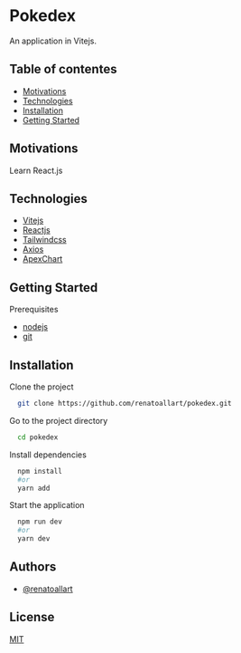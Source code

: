 
# Pokedex

An application in Vitejs. 



## Table of contentes

* [Motivations](#motivations)
* [Technologies](#technologies)
* [Installation](#installation)
* [Getting Started](#Gettingstarted)
## Motivations

Learn React.js
## Technologies

- [Vitejs](https://vitejs.dev/)
- [Reactjs](https://reactjs.org/)
- [Tailwindcss](https://tailwindcss.com/)
- [Axios](https://axios-http.com/)
- [ApexChart](https://apexcharts.com/)




## Getting Started
Prerequisites

- [nodejs](https://nodejs.org/en/)
- [git](https://git-scm.com/)

## Installation

Clone the project

```bash
  git clone https://github.com/renatoallart/pokedex.git
```

Go to the project directory


```bash
  cd pokedex
```

Install dependencies

```bash
  npm install 
  #or 
  yarn add
```

Start the application

```bash
  npm run dev 
  #or 
  yarn dev
```


## Authors

- [@renatoallart](https://www.github.com/renatoallart)


## License

[MIT](https://choosealicense.com/licenses/mit/)

